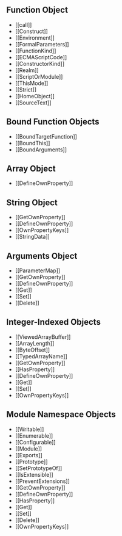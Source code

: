 ## Function Object
- [[call]]
- [[Construct]]
- [[Environment]]
- [[FormalParameters]]
- [[FunctionKind]]
- [[ECMAScriptCode]]
- [[ConstructorKind]]
- [[Realm]]
- [[ScriptOrModule]]
- [[ThisMode]]
- [[Strict]]
- [[HomeObject]]
- [[SourceText]]
## Bound Function Objects
- [[BoundTargetFunction]]
- [[BoundThis]]
- [[BoundArguments]]
## Array Object
- [[DefineOwnProperty]]
## String Object
- [[GetOwnProperty]]
- [[DefineOwnProperty]]
- [[OwnPropertyKeys]]
- [[StringData]]
## Arguments Object
- [[ParameterMap]]
- [[GetOwnProperty]]
- [[DefineOwnProperty]]
- [[Get]]
- [[Set]]
- [[Delete]]
## Integer-Indexed Objects
- [[ViewedArrayBuffer]]
- [[ArrayLength]]
- [[ByteOffset]]
- [[TypedArrayName]]
- [[GetOwnProperty]]
- [[HasProperty]]
- [[DefineOwnProperty]]
- [[Get]]
- [[Set]]
- [[OwnPropertyKeys]]
## Module Namespace Objects
- [[Writable]]
- [[Enumerable]]
- [[Configurable]]
- [[Module]]
- [[Exports]]
- [[Prototype]]
- [[SetPrototypeOf]]
- [[IsExtensible]]
- [[PreventExtensions]]
- [[GetOwnProperty]]
- [[DefineOwnProperty]]
- [[HasProperty]]
- [[Get]]
- [[Set]]
- [[Delete]]
- [[OwnPropertyKeys]]